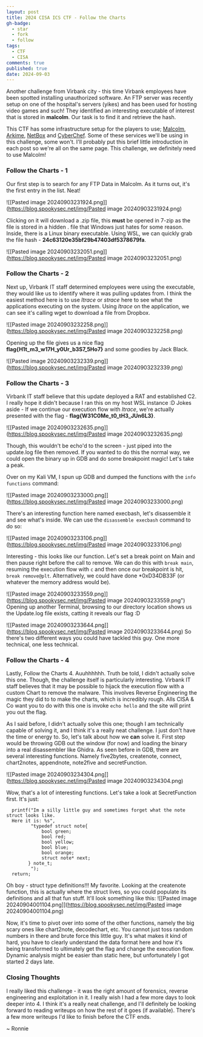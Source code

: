 ```yaml
---
layout: post
title: 2024 CISA ICS CTF - Follow the Charts
gh-badge:
  - star
  - fork
  - follow
tags:
  - CTF
  - CISA
comments: true
published: true
date: 2024-09-03
---
```

Another challenge from Virbank city - this time Virbank employees have been spotted installing unauthorized software. An FTP server was recently setup on one of the hospital's servers (yikes) and has been used for hosting video games and such! They identified an interesting executable of interest that is stored in **malcolm**.  Our task is to find it and retrieve the hash.

This CTF has some infrastructure setup for the players to use; [Malcolm](https://github.com/cisagov/Malcolm), [Arkime](https://arkime.com/), [NetBox](https://github.com/netbox-community/netbox) and [CyberChef](https://github.com/gchq/CyberChef). Some of these services we'll be using in this challenge, some won't. I'll probably put this brief little introduction in each post so we're all on the same page. This challenge, we definitely need to use Malcolm!

### Follow the Charts - 1
Our first step is to search for any FTP Data in Malcolm. As it turns out, it's the first entry in the list. Neat!

![[Pasted image 20240903231924.png]](https://blog.spookysec.net/img/Pasted image 20240903231924.png)

Clicking on it will download a .zip file, this **must** be opened in 7-zip as the file is stored in a hidden . file that Windows just hates for some reason. Inside, there is a Linux binary executable. Using WSL, we can quickly grab the file hash - **24c63120e35bf29b47403df5378679fa**.

![[Pasted image 20240903232051.png]](https://blog.spookysec.net/img/Pasted image 20240903232051.png)

### Follow the Charts - 2
Next up, Virbank IT staff determined employees were using the executable, they would like us to identify where it was pulling updates from. I think the easiest method here is to use *ltrace* or *strace* here to see what the applications executing on the system. Using *ltrace* on the application, we can see it's calling wget to download a file from Dropbox. 

![[Pasted image 20240903232258.png]](https://blog.spookysec.net/img/Pasted image 20240903232258.png)

Opening up the file gives us a nice flag **flag{H1t_m3_w17H_y0Ur_b3S7_5Ho7}** and some goodies by Jack Black.

![[Pasted image 20240903232339.png]](https://blog.spookysec.net/img/Pasted image 20240903232339.png)

### Follow the Charts - 3
Virbank IT staff believe that this update deployed a RAT and established C2. I really hope it didn't because I ran this on my host WSL instance :D Jokes aside - If we continue our execution flow with *ltrace*, we're actually presented with the flag - **flag{W31C0Me_t0_tH3_JUn6L3}**.

![[Pasted image 20240903232635.png]](https://blog.spookysec.net/img/Pasted image 20240903232635.png)

Though, this wouldn't be echo'd to the screen - just piped into the update.log file then removed. If you wanted to do this the normal way, we could open the binary up in GDB and do some breakpoint magic! Let's take a peak.

Over on my Kali VM, I spun up GDB and dumped the functions with the ``info functions`` command:

![[Pasted image 20240903233000.png]](https://blog.spookysec.net/img/Pasted image 20240903233000.png)

There's an interesting function here named execbash, let's disassemble it and see what's inside. We can use the ``disassemble execbash`` command to do so:

![[Pasted image 20240903233106.png]](https://blog.spookysec.net/img/Pasted image 20240903233106.png)

Interesting - this looks like our function. Let's set a break point on Main and then pause right before the call to remove. We can do this with ``break main``, resuming the execution flow with ``c`` and then once our breakpoint is hit, ``break remove@plt``. Alternatively, we could have done \*0xD34DB33F (or whatever the memory address would be).

![[Pasted image 20240903233559.png]](https://blog.spookysec.net/img/Pasted image 20240903233559.png")
Opening up another Terminal, browsing to our directory location shows us the Update.log file exists, catting it reveals our flag :D

![[Pasted image 20240903233644.png]](https://blog.spookysec.net/img/Pasted image 20240903233644.png)
So there's two different ways you could have tackled this guy. One more technical, one less technical.
### Follow the Charts - 4
Lastly, Follow the Charts 4. Auuhhhhhh. Truth be told, I didn't actually solve this one. Though, the challenge itself is particularly interesting. Virbank IT staff believes that it may be possible to hijack the execution flow with a custom Chart to remove the malware. This involves Reverse Engineering the magic they did to to make the charts, which is incredibly rough. Alls CISA & Co want you to do with this one is invoke ``echo hello`` and the site will print you out the flag.

As I said before, I didn't actually solve this one; though I am technically capable of solving it, and I think it's a really neat challenge. I just don't have the time or energy to. So, let's talk about how we **can** solve it. First step would be throwing GDB out the window (for now) and loading the binary into a real disassembler like Ghidra. As seen before in GDB, there are several interesting functions. Namely five2bytes, createnote, connect, chart2notes, appendnote, note2five and secretFunction.

![[Pasted image 20240903234304.png]](https://blog.spookysec.net/img/Pasted image 20240903234304.png)

Wow, that's a lot of interesting functions.  Let's take a look at SecretFunction first. It's just:

```
  printf("Im a silly little guy and sometimes forget what the note struct looks like.
  Here it is: %s",
         "typedef struct note{
	         bool green;
	         bool red;
	         bool yellow;
	         bool blue;
	         bool orange;
	         struct note* next;
		} note_t;
         ");
  return;
```

Oh boy - struct type definitions!!! My favorite. Looking at the createnote function, this is actually where the struct lives, so you could populate its definitions and all that fun stuff. It'll look something like this:
![[Pasted image 20240904001104.png]](https://blog.spookysec.net/img/Pasted image 20240904001104.png)

Now, it's time to pivot over into some of the other functions, namely the big scary ones like chart2note, decodechart, etc. You cannot just toss random numbers in there and brute force this little guy. It's what makes it kind of hard, you have to clearly understand the data format here and how it's being transformed to ultimately get the flag and change the execution flow. Dynamic analysis might be easier than static here, but unfortunately I got started 2 days late. 

### Closing Thoughts
I really liked this challenge - it was the right amount of forensics, reverse engineering and exploitation in it. I really wish I had a few more days to look deeper into 4. I think it's a really neat challenge, and I'll definitely be looking forward to reading writeups on how the rest of it goes (if available). There's a few more writeups I'd like to finish before the CTF ends.

~ Ronnie

